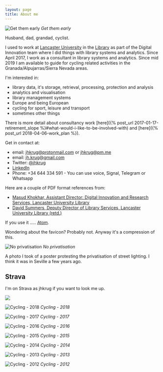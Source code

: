 ```yaml
---
layout: page
title: About me
---
```


![Get them early](/public/images/me_and_gs_reading.png "Get them early")
*Get them early*

Husband, dad, grandad, cyclist. 

I used to work at [Lancaster University](http://www.lancaster.ac.uk)
in the [Library](http://lancaster.ac.uk/library) as part of the
Digital Innovation team where I did things with library systems and
analytics. Since April 2017, I work as a consultant in library systems
and analytics. Since mid 2019 I am available to guide for cycling
related activities in the Granada/Alpujarras/Sierra Nevada areas.

I'm interested in:

* library data, it's storage, retrieval, processing, protection and
analysis
* analytics and visualisation
* library management systems
* Europe and being European
* cycling for sport, leisure and transport
* sometimes other things

There is more detail about consultancy work [here]({% post_url
2017-01-17-retirement_slope %}#what-would-i-like-to-be-involved-with)
and [here]({% post_url 2018-04-06-work_plan %}).

Get in contact at:

* email: [jhkrug@protonmail.com](mailto:jhkrug@protonmail.com) or
[jhkrug@pm.me](mailto:jhkrug@pm.me)
* email: [jh.krug@gmail.com](mailto:jh.krug@gmil.com)
* Twitter: [@jhkrug](https://twitter.com/jhkrug)
* [LinkedIn](http://www.linkedin.com/in/john-krug-2217a8129)
* Phone: +34 644 334 591 - You can use voice, Signal, Telegram or
Whatsapp

Here are a couple of PDF format references from:
* [Masud Khokhar, Assistant Director: Digital
Innovation and Research Services, Lancaster University
Library](/public/references/MK-JK-ref.pdf)
* [David Summers, Deputy Director of Library Services, Lancaster
University Library (retd.)](/public/references/DS-JK-ref.pdf)

If you use it ..... <a href="/atom.xml">Atom</a>.



Wondering about the favicon? Probably not. Anyway it's a compression of
this.

![No privatisation](/public/images/np.jpg "No privatisation")
*No privatisation*

A photo I took of a poster protesting the privatisation of street
lighting. I think it was in Seville a few years ago.

Strava
------

I'm on Strava as jhkrug if you want to look me up.

<img src="https://veloviewer.com/SigImage/f9b5e/4/5/M/p/abcdklghij.png">

![Cycling - 2018](/public/images/vv-2018.png "Cycling - 2018")
*Cycling - 2018*

![Cycling - 2017](/public/images/vv-2017.png "Cycling - 2017")
*Cycling - 2017*

![Cycling - 2016](/public/images/vv-2016.png "Cycling - 2016")
*Cycling - 2016*

![Cycling - 2015](/public/images/vv-2015.png "Cycling - 2015")
*Cycling - 2015*

![Cycling - 2014](/public/images/vv-2014.png "Cycling - 2014")
*Cycling - 2014*

![Cycling - 2013](/public/images/vv-2013.png "Cycling - 2013")
*Cycling - 2013*

![Cycling - 2012](/public/images/vv-2012.png "Cycling - 2012")
*Cycling - 2012*

